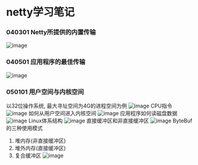 # netty学习笔记

### 040301 Netty所提供的内置传输
![image](./file/image/040301.png)

### 040501 应用程序的最佳传输
![image](./file/image/040501.png)

### 050101 用户空间与内核空间
以32位操作系统, 最大寻址空间为4G的进程空间为例
![image](./file/image/05010101.png)
CPU指令
![image](./file/image/05010102.png)
如何从用户空间进入内核空间
![image](./file/image/05010103.png)
应用程序如何读磁盘数据
![image](./file/image/05010104.png)
Linux体系结构
![image](./file/image/05010105.png)
直接缓冲区和非直接缓冲区
![image](./file/image/05010106.png)
ByteBuf的三种使用模式
1. 堆内存(非直接缓冲区)
2. 堆外内存(直接缓冲区)
3. 复合缓冲区
![image](./file/image/05010107.png)